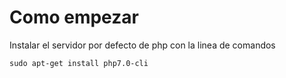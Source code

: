 # Como empezar
Instalar el servidor por defecto de php con la linea de comandos
 
`sudo apt-get install php7.0-cli`
